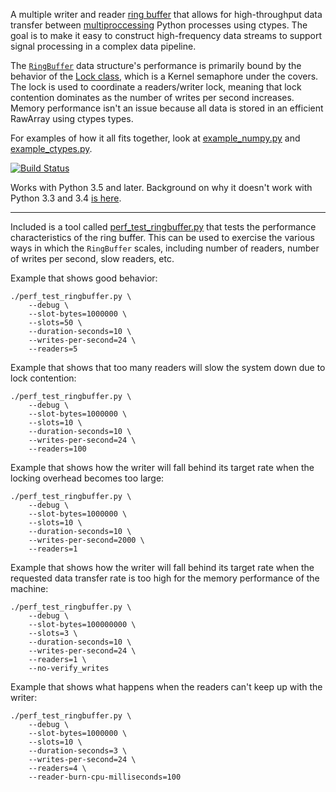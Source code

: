 A multiple writer and reader [ring buffer](https://en.wikipedia.org/wiki/Circular_buffer) that allows for high-throughput data transfer between [multiproccessing](https://docs.python.org/3/library/multiprocessing.html) Python processes using ctypes. The goal is to make it easy to construct high-frequency data streams to support signal processing in a complex data pipeline.

The [`RingBuffer`](ringbuffer.py) data structure's performance is primarily bound by the behavior of the [Lock class](https://docs.python.org/3/library/multiprocessing.html#multiprocessing.Lock), which is a Kernel semaphore under the covers. The lock is used to coordinate a readers/writer lock, meaning that lock contention dominates as the number of writes per second increases. Memory performance isn't an issue because all data is stored in an efficient RawArray using ctypes types.

For examples of how it all fits together, look at [example_numpy.py](example_numpy.py) and [example_ctypes.py](example_ctypes.py).


[![Build Status](https://travis-ci.org/ctrl-labs/cringbuffer.svg?branch=master)](https://travis-ci.org/ctrl-labs/cringbuffer)

Works with Python 3.5 and later. Background on why it doesn't work with Python 3.3 and 3.4 [is here](http://bugs.python.org/issue15944).

---

Included is a tool called [perf_test_ringbuffer.py](perf_test_ringbuffer) that tests the performance characteristics of the ring buffer. This can be used to exercise the various ways in which the `RingBuffer` scales, including number of readers, number of writes per second, slow readers, etc.

Example that shows good behavior:

```
./perf_test_ringbuffer.py \
    --debug \
    --slot-bytes=1000000 \
    --slots=50 \
    --duration-seconds=10 \
    --writes-per-second=24 \
    --readers=5
```

Example that shows that too many readers will slow the system down due to lock contention:

```
./perf_test_ringbuffer.py \
    --debug \
    --slot-bytes=1000000 \
    --slots=10 \
    --duration-seconds=10 \
    --writes-per-second=24 \
    --readers=100
```

Example that shows how the writer will fall behind its target rate when the locking overhead becomes too large:

```
./perf_test_ringbuffer.py \
    --debug \
    --slot-bytes=1000000 \
    --slots=10 \
    --duration-seconds=10 \
    --writes-per-second=2000 \
    --readers=1
```


Example that shows how the writer will fall behind its target rate when the requested data transfer rate is too high for the memory performance of the machine:

```
./perf_test_ringbuffer.py \
    --debug \
    --slot-bytes=100000000 \
    --slots=3 \
    --duration-seconds=10 \
    --writes-per-second=24 \
    --readers=1 \
    --no-verify_writes
```

Example that shows what happens when the readers can't keep up with the writer:

```
./perf_test_ringbuffer.py \
    --debug \
    --slot-bytes=1000000 \
    --slots=10 \
    --duration-seconds=3 \
    --writes-per-second=24 \
    --readers=4 \
    --reader-burn-cpu-milliseconds=100
```
